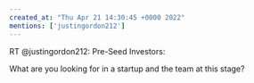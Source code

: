 ```yaml
---
created_at: "Thu Apr 21 14:30:45 +0000 2022"
mentions: ['justingordon212']
---
```


RT @justingordon212: Pre-Seed Investors:

What are you looking for in a startup and the team at this stage?